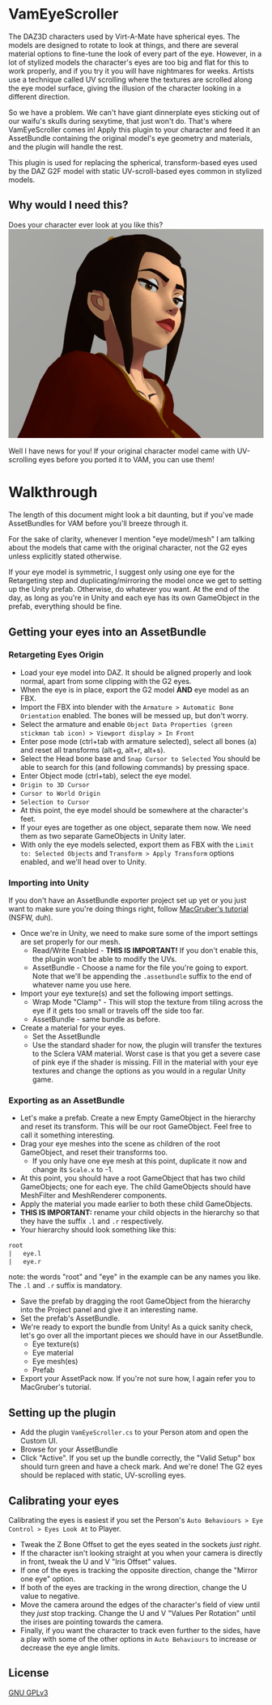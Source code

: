 # VamEyeScroller

The DAZ3D characters used by Virt-A-Mate have spherical eyes. The models are designed to rotate to look at things, and there are several material options to fine-tune the look of every part of the eye. However, in a lot of stylized models the character's eyes are too big and flat for this to work properly, and if you try it you will have nightmares for weeks. Artists use a technique called UV scrolling where the textures are scrolled along the eye model surface, giving the illusion of the character looking in a different direction.  

So we have a problem. We can't have giant dinnerplate eyes sticking out of our waifu's skulls during sexytime, that just won't do. That's where VamEyeScroller comes in!
Apply this plugin to your character and feed it an AssetBundle containing the original model's eye geometry and materials, and the plugin will handle the rest.


This plugin is used for replacing the spherical, transform-based eyes used by the DAZ G2F
model with static UV-scroll-based eyes common in stylized models.

## Why would I need this?

Does your character ever look at you like this?
![A scene of nightmares](img/01-example.png)

Well I have news for you! If your original character model came with UV-scrolling eyes before you ported it to VAM, you can use them!

# Walkthrough

The length of this document might look a bit daunting, but if you've made AssetBundles for VAM before you'll breeze through it.

For the sake of clarity, whenever I mention "eye model/mesh" I am talking about the models that came with the original character, not the G2 eyes unless
explicitly stated otherwise.

If your eye model is symmetric, I suggest only using one eye for the Retargeting step and duplicating/mirroring the model once we get to setting up the Unity prefab.
Otherwise, do whatever you want. At the end of the day, as long as you're in Unity and each eye has its own GameObject in the prefab, everything should be fine.

## Getting your eyes into an AssetBundle

### Retargeting Eyes Origin

- Load your eye model into DAZ. It should be aligned properly and look normal, apart from some clipping with the G2 eyes.
- When the eye is in place, export the G2 model __AND__ eye model as an FBX.
- Import the FBX into blender with the `Armature > Automatic Bone Orientation` enabled. The bones will be messed up, but don't worry.
- Select the armature and enable `Object Data Properties (green stickman tab icon) > Viewport display > In Front`
- Enter pose mode (ctrl+tab with armature selected), select all bones (a) and reset all transforms (alt+g, alt+r, alt+s).
- Select the Head bone base and `Snap Cursor to Selected` You should be able to search for this (and following commands) by pressing space.
- Enter Object mode (ctrl+tab), select the eye model.
- `Origin to 3D Cursor`
- `Cursor to World Origin`
- `Selection to Cursor`
- At this point, the eye model should be somewhere at the character's feet.
- If your eyes are together as one object, separate them now. We need them as two separate GameObjects in Unity later.
- With only the eye models selected, export them as FBX with the `Limit to: Selected Objects` and `Transform > Apply Transform` options enabled, and we'll head over to Unity.

### Importing into Unity

 If you don't have an AssetBundle exporter project set up yet or you just want to make sure you're doing things right, 
 follow [MacGruber's tutorial](https://hub.virtamate.com/resources/unity-assetbundles-for-vam-1-xx.167/) (NSFW, duh).
 
- Once we're in Unity, we need to make sure some of the import settings are set properly for our mesh.
  - Read/Write Enabled - __THIS IS IMPORTANT!__ If you don't enable this, the plugin won't be able to modify the UVs.
  - AssetBundle - Choose a name for the file you're going to export. Note that we'll be appending the `.assetbundle` suffix to the end of whatever name you use here.
- Import your eye texture(s) and set the following import settings. 
  - Wrap Mode "Clamp" - This will stop the texture from tiling across the eye if it gets too small or travels off the side too far.
  - AssetBundle - same bundle as before.
- Create a material for your eyes.
  - Set the AssetBundle
  - Use the standard shader for now, the plugin will transfer the textures to the Sclera VAM material.
Worst case is that you get a severe case of pink eye if the shader is missing. Fill in the material with your eye textures and change the options as you would in a regular Unity game.

### Exporting as an AssetBundle

- Let's make a prefab. Create a new Empty GameObject in the hierarchy and reset its transform. This will be our root GameObject. Feel free to call it something interesting.
- Drag your eye meshes into the scene as children of the root GameObject, and reset their transforms too.
  - If you only have one eye mesh at this point, duplicate it now and change its `Scale.x` to -1.
- At this point, you should have a root GameObject that has two child GameObjects; one for each eye. The child GameObjects should have MeshFilter and MeshRenderer components.
- Apply the material you made earlier to both these child GameObjects.
- __THIS IS IMPORTANT:__ rename your child objects in the hierarchy so that they have the suffix `.l` and `.r` respectively.
- Your hierarchy should look something like this:
```
root
|   eye.l
|   eye.r
```
note: the words "root" and "eye" in the example can be any names you like. The `.l` and `.r` suffix is mandatory.
- Save the prefab by dragging the root GameObject from the hierarchy into the Project panel and give it an interesting name.
- Set the prefab's AssetBundle.
- We're ready to export the bundle from Unity! As a quick sanity check, let's go over all the important pieces we should have in our AssetBundle.
  - Eye texture(s)
  - Eye material
  - Eye mesh(es)
  - Prefab
- Export your AssetPack now. If you're not sure how, I again refer you to MacGruber's tutorial.

## Setting up the plugin

- Add the plugin `VamEyeScroller.cs` to your Person atom and open the Custom UI.
- Browse for your AssetBundle
- Click "Active". If you set up the bundle correctly, the "Valid Setup" box should turn green and have a check mark.
And we're done! The G2 eyes should be replaced with static, UV-scrolling eyes.

## Calibrating your eyes

Calibrating the eyes is easiest if you set the Person's `Auto Behaviours > Eye Control > Eyes Look At` to Player.
- Tweak the Z Bone Offset to get the eyes seated in the sockets _just right_.
- If the character isn't looking straight at you when your camera is directly in front, tweak the U and V "Iris Offset" values.
- If one of the eyes is tracking the opposite direction, change the "Mirror one eye" option.
- If both of the eyes are tracking in the wrong direction, change the U value to negative.
- Move the camera around the edges of the character's field of view until they _just_ stop tracking. Change the U and V "Values Per Rotation" until the irises are pointing towards the camera.
- Finally, if you want the character to track even further to the sides, have a play with some of the other options in `Auto Behaviours` to increase or decrease the eye angle limits.

## License

[GNU GPLv3](LICENSE.md)
